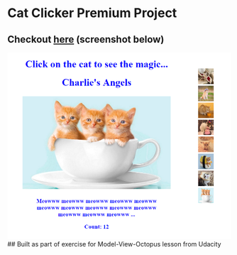 # Cat Clicker Premium Project

## Checkout [here](https://bunnydeviloper.github.io/cat-clicker-premium) (screenshot below)
<img src="img/appScreenshot.PNG" alt="screenshot" max-width="500px">
## Built as part of exercise for Model-View-Octopus lesson from Udacity
